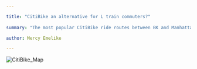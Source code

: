 ```yaml
---

title: "CitiBike an alternative for L train commuters?"
  
summary: "The most popular CitiBike ride routes between BK and Manhattan start where trains are hard to access in BK. Will commuters along the L train join the ranks of those who bike to work instead of treking to the nearest MTA station"

author: Mercy Emelike  

---
```


![CitiBike_Map](../playfair-projects/projects/mercy-emelike/citibike/CitiBike_Map_Simple_edit.png)
